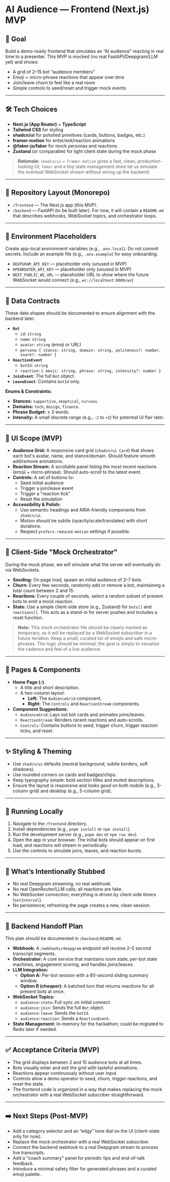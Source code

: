# AI Audience — Frontend (Next.js) MVP

## 🎯 Goal

Build a demo-ready frontend that simulates an “AI audience” reacting in real time to a presenter. This MVP is mocked (no real FastAPI/Deepgram/LLM yet) and shows:

- A grid of 2–15 bot “audience members”
- Emoji + micro-phrase reactions that appear over time
- Join/leave churn to feel like a real room
- Simple controls to seed/reset and trigger mock events

---

## 🛠️ Tech Choices

- **Next.js (App Router)** + **TypeScript**
- **Tailwind CSS** for styling
- **shadcn/ui** for polished primitives (cards, buttons, badges, etc.)
- **framer-motion** for enter/exit/reaction animations
- **@faker-js/faker** for mock personas and reactions
- **Zustand** (or comparable) for light client state during the mock phase

> **Rationale:** `shadcn/ui` + `framer-motion` gives a fast, clean, production-looking UI; `faker` and a tiny state management store let us simulate the eventual WebSocket stream without wiring up the backend.

---

## 📁 Repository Layout (Monorepo)

- `/frontend` — The Next.js app (this MVP).
- `/backend` — FastAPI (to be built later). For now, it will contain a `README.md` that describes webhooks, WebSocket topics, and orchestrator loops.

---

## 🔑 Environment Placeholders

Create app-local environment variables (e.g., `.env.local`). Do not commit secrets. Include an example file (e.g., `.env.example`) for easy onboarding.

- `DEEPGRAM_API_KEY` — placeholder only (unused in MVP)
- `OPENROUTER_API_KEY` — placeholder only (unused in MVP)
- `NEXT_PUBLIC_WS_URL` — placeholder URL to show where the future WebSocket would connect (e.g., `ws://localhost:8000/ws`)

---

## 📜 Data Contracts

These data shapes should be documented to ensure alignment with the backend later.

- **`Bot`**
  - `id`: `string`
  - `name`: `string`
  - `avatar`: `string` (emoji or URL)
  - `persona`: `{ stance: string, domain: string, politeness?: number, snark?: number }`
- **`ReactionEvent`**
  - `botId`: `string`
  - `reaction`: `{ emoji: string, phrase: string, intensity?: number }`
- **`JoinEvent`**: The full `Bot` object.
- **`LeaveEvent`**: Contains `botId` only.

**Enums & Constraints:**

- **Stances:** `supportive`, `skeptical`, `curious`.
- **Domains:** `tech`, `design`, `finance`.
- **Phrase Budget:** ≤ 3 words.
- **Intensity:** A small discrete range (e.g., `-2` to `+2`) for potential UI flair later.

---

## 🎨 UI Scope (MVP)

- **Audience Grid:** A responsive card grid (`shadcn/ui Card`) that shows each bot's avatar, name, and stance/domain. Should feature smooth add/remove animations.
- **Reaction Stream:** A scrollable panel listing the most recent reactions (emoji + micro-phrase). Should auto-scroll to the latest event.
- **Controls:** A set of buttons to:
  - Seed initial audience
  - Trigger a join/leave event
  - Trigger a "reaction tick"
  - Reset the simulation
- **Accessibility & Polish:**
  - Use semantic headings and ARIA-friendly components from `shadcn/ui`.
  - Motion should be subtle (opacity/scale/translates) with short durations.
  - Respect `prefers-reduced-motion` settings if possible.

---

## 🤖 Client-Side "Mock Orchestrator"

During the mock phase, we will simulate what the server will eventually do via WebSockets.

- **Seeding:** On page load, spawn an initial audience of 2–7 bots.
- **Churn:** Every few seconds, randomly add or remove a bot, maintaining a total count between 2 and 15.
- **Reactions:** Every couple of seconds, select a random subset of present bots to emit a mock reaction.
- **State:** Use a simple client-side store (e.g., Zustand) for `bots[]` and `reactions[]`. This acts as a stand-in for server pushes and includes a reset function.

> **Note:** This mock orchestrator file should be clearly marked as temporary, as it will be replaced by a WebSocket subscriber in a future iteration. Keep a small, curated list of emojis and safe micro-phrases. The logic should be minimal; the goal is simply to visualize the cadence and feel of a live audience.

---

## 📄 Pages & Components

- **Home Page (`/`)**:
  - A title and short description.
  - A two-column layout:
    - **Left:** The `AudienceGrid` component.
    - **Right:** The `Controls` and `ReactionStream` components.
- **Component Suggestions:**
  - `AudienceGrid`: Lays out bot cards and animates joins/leaves.
  - `ReactionStream`: Renders recent reactions and auto-scrolls.
  - `Controls`: Contains buttons to seed, trigger churn, trigger reaction ticks, and reset.

---

## ✨ Styling & Theming

- Use `shadcn/ui` defaults (neutral background, subtle borders, soft shadows).
- Use rounded corners on cards and badges/chips.
- Keep typography simple: bold section titles and muted descriptions.
- Ensure the layout is responsive and looks good on both mobile (e.g., 3-column grid) and desktop (e.g., 5-column grid).

---

## 🚀 Running Locally

1.  Navigate to the `/frontend` directory.
2.  Install dependencies (e.g., `pnpm install` or `npm install`).
3.  Run the development server (e.g., `pnpm dev` or `npm run dev`).
4.  Open the app in your browser. The initial bots should appear on first load, and reactions will stream in periodically.
5.  Use the controls to simulate joins, leaves, and reaction bursts.

---

## 🚫 What’s Intentionally Stubbed

- No real Deepgram streaming; no real webhook.
- No real OpenRouter/LLM calls; all reactions are fake.
- No WebSocket connection; everything is driven by client-side timers (`setInterval`).
- No persistence; refreshing the page creates a new, clean session.

---

## 🤝 Backend Handoff Plan

This plan should be documented in `/backend/README.md`.

- **Webhook:** A `/webhooks/deepgram` endpoint will receive 2–5 second transcript segments.
- **Orchestrator:** A core service that maintains room state, per-bot state machines, engagement scoring, and handles joins/leaves.
- **LLM Integration:**
  - **Option A:** Per-bot session with a 60-second sliding summary window.
  - **Option B (cheaper):** A batched turn that returns reactions for all present bots at once.
- **WebSocket Topics:**
  - `audience:state`: Full sync on initial connect.
  - `audience:join`: Sends the full `Bot` object.
  - `audience:leave`: Sends the `botId`.
  - `audience:reaction`: Sends a `ReactionEvent`.
- **State Management:** In-memory for the hackathon; could be migrated to Redis later if needed.

---

## ✅ Acceptance Criteria (MVP)

- The grid displays between 2 and 15 audience bots at all times.
- Bots visually enter and exit the grid with tasteful animations.
- Reactions appear continuously without user input.
- Controls allow a demo operator to seed, churn, trigger reactions, and reset the state.
- The frontend code is organized in a way that makes replacing the mock orchestrator with a real WebSocket subscriber straightforward.

---

## ➡️ Next Steps (Post-MVP)

- Add a category selector and an “edgy” tone dial on the UI (client-state only for now).
- Replace the mock orchestrator with a real WebSocket subscriber.
- Connect the backend webhook to a real Deepgram stream to process live transcripts.
- Add a "coach summary" panel for periodic tips and end-of-talk feedback.
- Introduce a minimal safety filter for generated phrases and a curated emoji palette.
